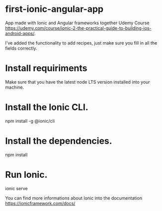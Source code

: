 # first-ionic-angular-app
App made with Ionic and Angular frameworks together Udemy Course https://udemy.com/course/ionic-2-the-practical-guide-to-building-ios-android-apps/.

I've added the functionality to add recipes, just make sure you fill in all the fields correctly.

# Install requiriments
Make sure that you have the latest node LTS version installed into your machine.

# Install the Ionic CLI.

npm install -g @ionic/cli

# Install the dependencies.

npm install

# Run Ionic.

ionic serve


You can find more informations about Ionic into the documentation https://ionicframework.com/docs/
